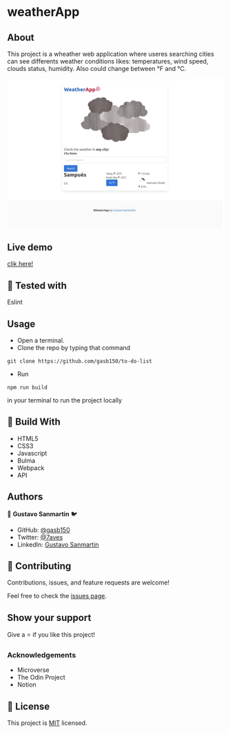 # weatherApp

## About

This project is a wheather web application where useres searching cities can see differents weather conditions likes: temperatures, wind speed, clouds status, humidity. Also could change between °F and °C. 

![SCREENSHOT](./src/images/app_screenshot.png)

## Live demo

[clik here!](https://rawcdn.githack.com/gasb150/to-do-list/e19725ad01f5a75a7ecafa980e4e6b6e18881896/dist/index.html
)

## 🔨 Tested with

Eslint

## Usage

- Open a terminal.
- Clone the repo by typing that command 
```
git clone https://github.com/gasb150/to-do-list
```
- Run 
```
npm run build
```
in your terminal to run the project locally

## 🔨 Build With

- HTML5
- CSS3
- Javascript
- Bulma
- Webpack
- API 

## Authors


👤 **Gustavo Sanmartin** :bird:

- GitHub: [@gasb150](https://github.com/gasb150)
- Twitter: [@7aves](https://twitter.com/7aves)
- LinkedIn: [Gustavo Sanmartin](https://www.linkedin.com/in/gustavsanmartin/)

## 🤝 Contributing

Contributions, issues, and feature requests are welcome!

Feel free to check the [issues page](issues/).

## Show your support

Give a ⭐️ if you like this project!

### Acknowledgements

- Microverse
- The Odin Project
- Notion

## 📝 License

This project is [MIT](./LICENSE) licensed.